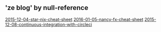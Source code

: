 ## 'ze blog' by null-reference

[2015-12-04-star-nix-cheat-sheet](2015-12-04-star-nix-cheat-sheet.md)
[2016-01-05-nancy-fx-cheat-sheet](2016-01-05-nancy-fx-cheat-sheet.md)
[2015-12-08-continuous-integration-with-circleci](2015-12-08-continuous-integration-with-circleci.md)